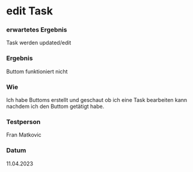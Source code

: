 # edit Task

### erwartetes Ergebnis

Task werden updated/edit

### Ergebnis

Buttom funktioniert nicht

### Wie

Ich habe Buttoms erstellt und geschaut ob ich eine Task bearbeiten kann nachdem ich den Buttom getätigt habe.

### Testperson

Fran Matkovic

### Datum

11.04.2023
